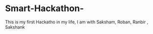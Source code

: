 # Smart-Hackathon-
This is my first Hackatho in my life, I am with Saksham, Roban, Ranbir , Sakshank
